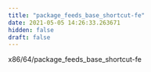 ```yaml
---
title: "package_feeds_base_shortcut-fe"
date: 2021-05-05 14:26:33.263671
hidden: false
draft: false
---
```


x86/64/package_feeds_base_shortcut-fe

